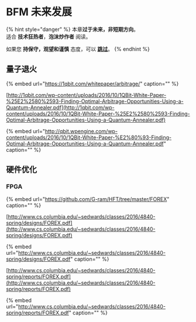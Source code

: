 # BFM 未来发展

{% hint style="danger" %}
本章**过于未来，非短期方向**。  
适合 **技术狂热者**，**泡沫炒作者** 阅读。

如果您 **持保守，观望和谨慎** 态度，可以 [**跳过**](https://guhhhhaa.gitbook.io/bfm/bfm-on-java)。
{% endhint %}

## 量子退火

{% embed url="https://1qbit.com/whitepaper/arbitrage/" caption="" %}

[http://1qbit.com/wp-content/uploads/2016/10/1QBit-White-Paper-%25E2%2580%2593-Finding-Optimal-Arbitrage-Opportunities-Using-a-Quantum-Annealer.pdf](http://1qbit.com/wp-content/uploads/2016/10/1QBit-White-Paper-%25E2%2580%2593-Finding-Optimal-Arbitrage-Opportunities-Using-a-Quantum-Annealer.pdf)

{% embed url="http://qbit.wpengine.com/wp-content/uploads/2016/10/1QBit-White-Paper-%E2%80%93-Finding-Optimal-Arbitrage-Opportunities-Using-a-Quantum-Annealer.pdf" caption="" %}

## 硬件优化

### FPGA

{% embed url="https://github.com/G-ram/HFT/tree/master/FOREX" caption="" %}

[http://www.cs.columbia.edu/~sedwards/classes/2016/4840-spring/designs/FOREX.pdf](http://www.cs.columbia.edu/~sedwards/classes/2016/4840-spring/designs/FOREX.pdf)

{% embed url="http://www.cs.columbia.edu/~sedwards/classes/2016/4840-spring/designs/FOREX.pdf" caption="" %}

[http://www.cs.columbia.edu/~sedwards/classes/2016/4840-spring/reports/FOREX.pdf](http://www.cs.columbia.edu/~sedwards/classes/2016/4840-spring/reports/FOREX.pdf)

{% embed url="http://www.cs.columbia.edu/~sedwards/classes/2016/4840-spring/reports/FOREX.pdf" caption="" %}

